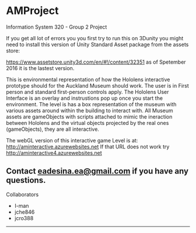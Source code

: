 # AMProject
Information System 320 - Group 2 Project

If you get all lot of errors you you first try to run this on 3Dunity
you might need to install this version of Unity Standard Asset package from the assets store:

https://www.assetstore.unity3d.com/en/#!/content/32351
as of Spetember 2016 it is the lastest version.

This is environmental representation of how the Hololens interactive prototype should for the Auckland Museum should work. 
The user is in First person and standard first-person controls apply.
The Hololens User Interface is an overlay and instrustions pop up once you start the environment. 
The level is has a box representation of the museum with various assets around within the building to interact with.
All Museum assets are gameObjects with scripts attached to mimic the ineraction between Hololens and the virtual objects projected by the real ones (gameObjects), they are all interactive.

The webGL version of this interactive game Level is at: http://aminteractive.azurewebsites.net
If that URL does not work try http://aminteractive4.azurewebsites.net

Contact eadesina.ea@gmail.com if you have any questions.
------------------
Collaborators
- I-man
- jche846
- jcro388
------------------
